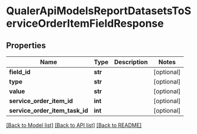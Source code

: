 # QualerApiModelsReportDatasetsToServiceOrderItemFieldResponse

## Properties
Name | Type | Description | Notes
------------ | ------------- | ------------- | -------------
**field_id** | **str** |  | [optional] 
**type** | **str** |  | [optional] 
**value** | **str** |  | [optional] 
**service_order_item_id** | **int** |  | [optional] 
**service_order_item_task_id** | **int** |  | [optional] 

[[Back to Model list]](../README.md#documentation-for-models) [[Back to API list]](../README.md#documentation-for-api-endpoints) [[Back to README]](../README.md)

